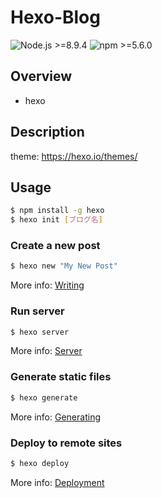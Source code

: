 # Hexo-Blog
![Node.js >=8.9.4](https://img.shields.io/badge/Node.js-%3E%3D8.9.4-blue.svg?style=flat-square)
![npm >=5.6.0](https://img.shields.io/badge/npm-%3E%3D5.6.0-red.svg?style=flat-square)


## Overview
- hexo


## Description
theme: https://hexo.io/themes/


## Usage
```bash
$ npm install -g hexo
$ hexo init [ブログ名]
```

### Create a new post

``` bash
$ hexo new "My New Post"
```

More info: [Writing](https://hexo.io/docs/writing.html)

### Run server

``` bash
$ hexo server
```

More info: [Server](https://hexo.io/docs/server.html)

### Generate static files

``` bash
$ hexo generate
```

More info: [Generating](https://hexo.io/docs/generating.html)

### Deploy to remote sites

``` bash
$ hexo deploy
```

More info: [Deployment](https://hexo.io/docs/deployment.html)

